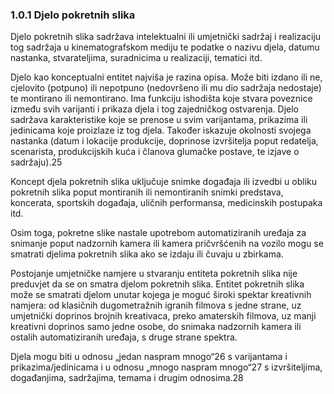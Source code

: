 ### 1.0.1 Djelo pokretnih slika   
   
   Djelo pokretnih slika sadržava intelektualni ili umjetnički sadržaj i realizaciju tog sadržaja u kinematografskom mediju te podatke o nazivu djela, datumu nastanka, stvarateljima, suradnicima u realizaciji, tematici itd.   
   
   Djelo kao konceptualni entitet najviša je razina opisa. Može biti izdano ili ne, cjelovito (potpuno) ili nepotpuno (nedovršeno ili mu dio sadržaja nedostaje) te montirano ili nemontirano. Ima funkciju ishodišta koje stvara poveznice između svih varijanti i prikaza djela i tog zajedničkog ostvarenja. Djelo sadržava karakteristike koje se prenose u svim varijantama, prikazima ili jedinicama koje proizlaze iz tog djela. Također iskazuje okolnosti svojega nastanka (datum i lokacije produkcije, doprinose izvršitelja poput redatelja, scenarista, produkcijskih kuća i članova glumačke postave, te izjave o sadržaju).25   
   
   Koncept djela pokretnih slika uključuje snimke događaja ili izvedbi u obliku pokretnih slika poput montiranih ili nemontiranih snimki predstava, koncerata, sportskih događaja, uličnih performansa, medicinskih postupaka itd.   
   
   Osim toga, pokretne slike nastale upotrebom automatiziranih uređaja za snimanje poput nadzornih kamera ili kamera pričvršćenih na vozilo mogu se smatrati djelima pokretnih slika ako se izdaju ili čuvaju u zbirkama.   
   
   Postojanje umjetničke namjere u stvaranju entiteta pokretnih slika nije preduvjet da se on smatra djelom pokretnih slika. Entitet pokretnih slika može se smatrati djelom unutar kojega je moguć široki spektar kreativnih namjera: od klasičnih dugometražnih igranih filmova s jedne strane, uz umjetnički doprinos brojnih kreativaca, preko amaterskih filmova, uz manji kreativni doprinos samo jedne osobe, do snimaka nadzornih kamera ili ostalih automatiziranih uređaja, s druge strane spektra.   
   
   Djela mogu biti u odnosu „jedan naspram mnogo“26 s varijantama i prikazima/jedinicama i u odnosu „mnogo naspram mnogo“27 s izvršiteljima, događanjima, sadržajima, temama i drugim odnosima.28   
   
   